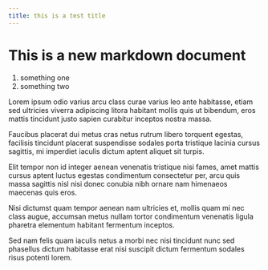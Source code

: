 ```yaml
---
title: this is a test title
---
```

# This is a new markdown document

1. something one
2. something two

Lorem ipsum odio varius arcu class curae varius leo ante habitasse, etiam sed ultricies viverra adipiscing litora habitant mollis quis ut bibendum, eros mattis tincidunt justo sapien curabitur inceptos nostra massa.

Faucibus placerat dui metus cras netus rutrum libero torquent egestas, facilisis tincidunt placerat suspendisse sodales porta tristique lacinia cursus sagittis, mi imperdiet iaculis dictum aptent aliquet sit turpis.

Elit tempor non id integer aenean venenatis tristique nisi fames, amet mattis cursus aptent luctus egestas condimentum consectetur per, arcu quis massa sagittis nisl nisi donec conubia nibh ornare nam himenaeos maecenas quis eros.

Nisi dictumst quam tempor aenean nam ultricies et, mollis quam mi nec class augue, accumsan metus nullam tortor condimentum venenatis ligula pharetra elementum habitant fermentum inceptos.

Sed nam felis quam iaculis netus a morbi nec nisi tincidunt nunc sed phasellus dictum habitasse erat nisi suscipit dictum fermentum sodales risus potenti lorem.
